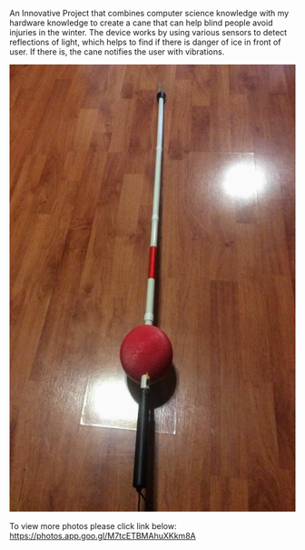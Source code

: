 An Innovative Project that combines computer science knowledge with my hardware knowledge to create a cane that can help blind people avoid injuries in the winter. The device works by using various sensors to detect reflections of light, which helps to find if there is danger of ice in front of user. If there is, the cane notifies the user with vibrations. 

![Image of Project](MainPic.jpg)


To view more photos please click link below:
https://photos.app.goo.gl/M7tcETBMAhuXKkm8A 
